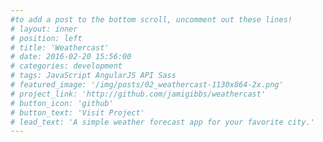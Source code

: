 ```yaml
---
#to add a post to the bottom scroll, uncomment out these lines!
# layout: inner
# position: left
# title: 'Weathercast'
# date: 2016-02-20 15:56:00
# categories: development
# tags: JavaScript AngularJS API Sass
# featured_image: '/img/posts/02_weathercast-1130x864-2x.png'
# project_link: 'http://github.com/jamigibbs/weathercast'
# button_icon: 'github'
# button_text: 'Visit Project'
# lead_text: 'A simple weather forecast app for your favorite city.'
---
```


